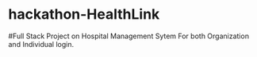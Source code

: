 # hackathon-HealthLink
#Full Stack Project on Hospital Management Sytem For both Organization and Individual login.
